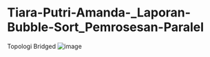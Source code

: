 # Tiara-Putri-Amanda-_Laporan-Bubble-Sort_Pemrosesan-Paralel

Topologi Bridged
![image](https://github.com/Tiaraputri06/Tiara-Putri-Amanda-_Laporan-Bubble-Sort_Pemrosesan-Paralel/assets/150508674/7321375c-d237-4ea0-b681-b0d67596d170)

